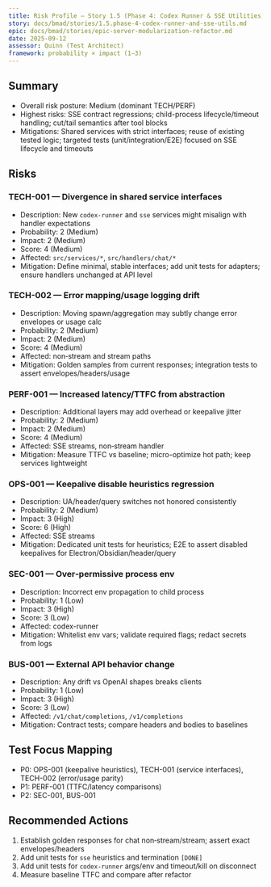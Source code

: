 ```yaml
---
title: Risk Profile — Story 1.5 (Phase 4: Codex Runner & SSE Utilities)
story: docs/bmad/stories/1.5.phase-4-codex-runner-and-sse-utils.md
epic: docs/bmad/stories/epic-server-modularization-refactor.md
date: 2025-09-12
assessor: Quinn (Test Architect)
framework: probability × impact (1–3)
---
```


## Summary

- Overall risk posture: Medium (dominant TECH/PERF)
- Highest risks: SSE contract regressions; child-process lifecycle/timeout handling; cut/tail semantics after tool blocks
- Mitigations: Shared services with strict interfaces; reuse of existing tested logic; targeted tests (unit/integration/E2E) focused on SSE lifecycle and timeouts

## Risks

### TECH-001 — Divergence in shared service interfaces

- Description: New `codex-runner` and `sse` services might misalign with handler expectations
- Probability: 2 (Medium)
- Impact: 2 (Medium)
- Score: 4 (Medium)
- Affected: `src/services/*`, `src/handlers/chat/*`
- Mitigation: Define minimal, stable interfaces; add unit tests for adapters; ensure handlers unchanged at API level

### TECH-002 — Error mapping/usage logging drift

- Description: Moving spawn/aggregation may subtly change error envelopes or usage calc
- Probability: 2 (Medium)
- Impact: 2 (Medium)
- Score: 4 (Medium)
- Affected: non‑stream and stream paths
- Mitigation: Golden samples from current responses; integration tests to assert envelopes/headers/usage

### PERF-001 — Increased latency/TTFC from abstraction

- Description: Additional layers may add overhead or keepalive jitter
- Probability: 2 (Medium)
- Impact: 2 (Medium)
- Score: 4 (Medium)
- Affected: SSE streams, non‑stream handler
- Mitigation: Measure TTFC vs baseline; micro-optimize hot path; keep services lightweight

### OPS-001 — Keepalive disable heuristics regression

- Description: UA/header/query switches not honored consistently
- Probability: 2 (Medium)
- Impact: 3 (High)
- Score: 6 (High)
- Affected: SSE streams
- Mitigation: Dedicated unit tests for heuristics; E2E to assert disabled keepalives for Electron/Obsidian/header/query

### SEC-001 — Over‑permissive process env

- Description: Incorrect env propagation to child process
- Probability: 1 (Low)
- Impact: 3 (High)
- Score: 3 (Low)
- Affected: codex-runner
- Mitigation: Whitelist env vars; validate required flags; redact secrets from logs

### BUS-001 — External API behavior change

- Description: Any drift vs OpenAI shapes breaks clients
- Probability: 1 (Low)
- Impact: 3 (High)
- Score: 3 (Low)
- Affected: `/v1/chat/completions`, `/v1/completions`
- Mitigation: Contract tests; compare headers and bodies to baselines

## Test Focus Mapping

- P0: OPS-001 (keepalive heuristics), TECH-001 (service interfaces), TECH-002 (error/usage parity)
- P1: PERF-001 (TTFC/latency comparisons)
- P2: SEC-001, BUS-001

## Recommended Actions

1. Establish golden responses for chat non‑stream/stream; assert exact envelopes/headers
2. Add unit tests for `sse` heuristics and termination `[DONE]`
3. Add unit tests for `codex-runner` args/env and timeout/kill on disconnect
4. Measure baseline TTFC and compare after refactor
